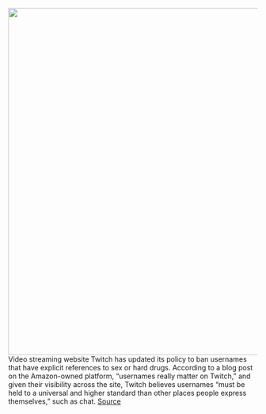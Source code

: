<img src='https://cdn.vox-cdn.com/thumbor/dxpt6BY2pG4zQ5S4I5kFVgQHxT8=/0x0:2040x1360/1200x800/filters:focal(857x517:1183x843)/cdn.vox-cdn.com/uploads/chorus_image/image/70497926/acastro_181026_1777_twitch_0003.0.jpg' width='700px' /><br/>
Video streaming website Twitch has updated its policy to ban usernames that have explicit references to sex or hard drugs. According to a blog post on the Amazon-owned platform, “usernames really matter on Twitch,” and given their visibility across the site, Twitch believes usernames “must be held to a universal and higher standard than other places people express themselves,” such as chat.
<a href='https://www.theverge.com/2022/2/11/22929106/twitch-changes-rules-usernames-sex-drugs'> Source <a/>